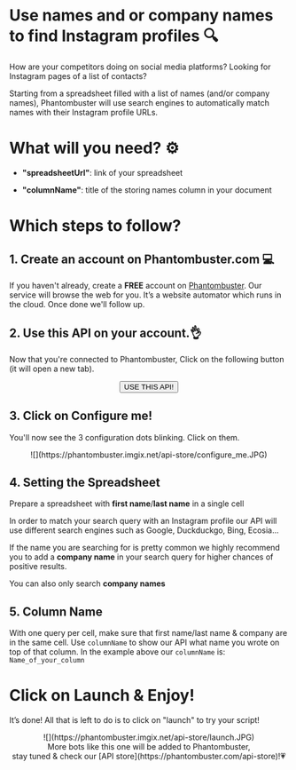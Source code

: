 # Use names and or company names to find Instagram profiles 🔍

How are your competitors doing on social media platforms? Looking for Instagram pages of a list of contacts? 

Starting from a spreadsheet filled with a list of names (and/or company names), Phantombuster will use search engines to automatically match names with their Instagram profile URLs.

# What will you need? ⚙️ 
- **"spreadsheetUrl"**: link of your spreadsheet

- **"columnName"**: title of the storing names column  in your document

# Which steps to follow?
## 1. Create an account on Phantombuster.com 💻
If you haven't already, create a **FREE** account on [Phantombuster](https://phantombuster.com/register). Our service will browse the web for you. It’s a website automator which runs in the cloud. Once done we'll follow up.


## 2. Use this API on your account.👌
Now that you're connected to Phantombuster, Click on the following button (it will open a new tab).

<center><button type="button" class="btn btn-warning callToAction" onclick="useThisApi()">USE THIS API!</button></center>

## 3. Click on Configure me!
You'll now see the 3 configuration dots blinking. Click on them.

<center>![](https://phantombuster.imgix.net/api-store/configure_me.JPG)</center>

## 4. Setting the Spreadsheet
Prepare a spreadsheet with **first name**/**last name** in a single cell

In order to match your search query with an Instagram profile our API will use different search engines such as Google, Duckduckgo, Bing, Ecosia...

If the name you are searching for is pretty common we highly recommend you to add a **company name** in your search query for higher chances of positive results. 

You can also only search **company names**


## 5. Column Name

With one query per cell, make sure that first name/last name & company are in the same cell.
Use `columnName` to show our API what name you wrote on top of that column.
In the example above our `columnName` is: `Name_of_your_column`

# Click on Launch & Enjoy!
It’s done! All that is left to do is to click on "launch" to try your script!
<center>![](https://phantombuster.imgix.net/api-store/launch.JPG)</center>

<center>More bots like this one will be added to Phantombuster,</center>
<center>stay tuned & check our [API store](https://phantombuster.com/api-store)!💗</center>
